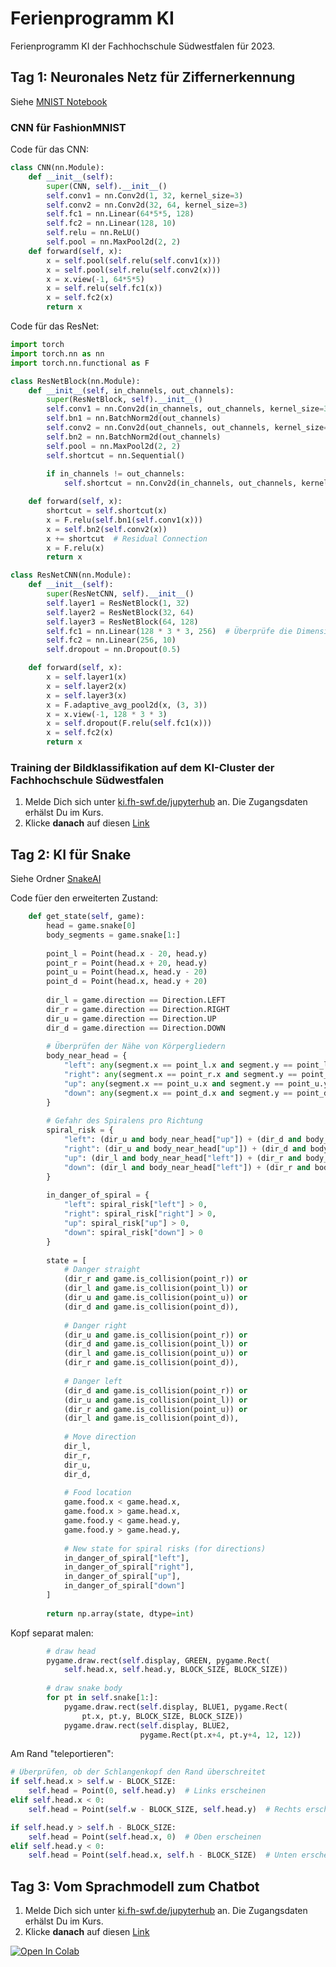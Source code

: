 # Ferienprogramm KI

Ferienprogramm KI der Fachhochschule Südwestfalen für 2023.

## Tag 1: Neuronales Netz für Ziffernerkennung
Siehe [MNIST Notebook](Bildklassifikation/MNIST.ipynb)

### CNN für FashionMNIST
Code für das CNN:

```Python
class CNN(nn.Module):
    def __init__(self):
        super(CNN, self).__init__()
        self.conv1 = nn.Conv2d(1, 32, kernel_size=3)
        self.conv2 = nn.Conv2d(32, 64, kernel_size=3)
        self.fc1 = nn.Linear(64*5*5, 128)
        self.fc2 = nn.Linear(128, 10)
        self.relu = nn.ReLU()
        self.pool = nn.MaxPool2d(2, 2)
    def forward(self, x):
        x = self.pool(self.relu(self.conv1(x)))
        x = self.pool(self.relu(self.conv2(x)))
        x = x.view(-1, 64*5*5)
        x = self.relu(self.fc1(x))
        x = self.fc2(x)
        return x
```

Code für das ResNet:

```Python
import torch
import torch.nn as nn
import torch.nn.functional as F

class ResNetBlock(nn.Module):
    def __init__(self, in_channels, out_channels):
        super(ResNetBlock, self).__init__()
        self.conv1 = nn.Conv2d(in_channels, out_channels, kernel_size=3, padding=1)
        self.bn1 = nn.BatchNorm2d(out_channels)
        self.conv2 = nn.Conv2d(out_channels, out_channels, kernel_size=3, padding=1)
        self.bn2 = nn.BatchNorm2d(out_channels)
        self.pool = nn.MaxPool2d(2, 2)
        self.shortcut = nn.Sequential()
        
        if in_channels != out_channels:
            self.shortcut = nn.Conv2d(in_channels, out_channels, kernel_size=1)

    def forward(self, x):
        shortcut = self.shortcut(x)
        x = F.relu(self.bn1(self.conv1(x)))
        x = self.bn2(self.conv2(x))
        x += shortcut  # Residual Connection
        x = F.relu(x)
        return x

class ResNetCNN(nn.Module):
    def __init__(self):
        super(ResNetCNN, self).__init__()
        self.layer1 = ResNetBlock(1, 32)
        self.layer2 = ResNetBlock(32, 64)
        self.layer3 = ResNetBlock(64, 128)
        self.fc1 = nn.Linear(128 * 3 * 3, 256)  # Überprüfe die Dimensionen
        self.fc2 = nn.Linear(256, 10)
        self.dropout = nn.Dropout(0.5)

    def forward(self, x):
        x = self.layer1(x)
        x = self.layer2(x)
        x = self.layer3(x)
        x = F.adaptive_avg_pool2d(x, (3, 3))
        x = x.view(-1, 128 * 3 * 3)
        x = self.dropout(F.relu(self.fc1(x)))
        x = self.fc2(x)
        return x
```

### Training der Bildklassifikation auf dem KI-Cluster der Fachhochschule Südwestfalen

1. Melde Dich sich unter [ki.fh-swf.de/jupyterhub](https://login.ki.fh-swf.de/new-jupyterhub) an. Die Zugangsdaten erhälst Du im Kurs.
2. Klicke **danach** auf diesen [Link](https://login.ki.fh-swf.de/new-jupyterhub/hub/user-redirect/git-pull?repo=https%3A%2F%2Fgithub.com%2Ffhswf%2FFerienkursKI.git&urlpath=lab%2Ftree%2FFerienkursKI.git%2FBildklassifikation%2FMNIST.ipynb&branch=main)


## Tag 2: KI für Snake
Siehe Ordner [SnakeAI](SnakeAI)

Code füer den erweiterten Zustand:

```Python
    def get_state(self, game):
        head = game.snake[0]
        body_segments = game.snake[1:]
    
        point_l = Point(head.x - 20, head.y)
        point_r = Point(head.x + 20, head.y)
        point_u = Point(head.x, head.y - 20)
        point_d = Point(head.x, head.y + 20)
        
        dir_l = game.direction == Direction.LEFT
        dir_r = game.direction == Direction.RIGHT
        dir_u = game.direction == Direction.UP
        dir_d = game.direction == Direction.DOWN
    
        # Überprüfen der Nähe von Körpergliedern
        body_near_head = {
            "left": any(segment.x == point_l.x and segment.y == point_l.y for segment in body_segments),
            "right": any(segment.x == point_r.x and segment.y == point_r.y for segment in body_segments),
            "up": any(segment.x == point_u.x and segment.y == point_u.y for segment in body_segments),
            "down": any(segment.x == point_d.x and segment.y == point_d.y for segment in body_segments),
        }
    
        # Gefahr des Spiralens pro Richtung
        spiral_risk = {
            "left": (dir_u and body_near_head["up"]) + (dir_d and body_near_head["down"]),
            "right": (dir_u and body_near_head["up"]) + (dir_d and body_near_head["down"]),
            "up": (dir_l and body_near_head["left"]) + (dir_r and body_near_head["right"]),
            "down": (dir_l and body_near_head["left"]) + (dir_r and body_near_head["right"]),
        }
        
        in_danger_of_spiral = {
            "left": spiral_risk["left"] > 0,
            "right": spiral_risk["right"] > 0,
            "up": spiral_risk["up"] > 0,
            "down": spiral_risk["down"] > 0
        }
    
        state = [
            # Danger straight
            (dir_r and game.is_collision(point_r)) or 
            (dir_l and game.is_collision(point_l)) or 
            (dir_u and game.is_collision(point_u)) or 
            (dir_d and game.is_collision(point_d)),
    
            # Danger right
            (dir_u and game.is_collision(point_r)) or 
            (dir_d and game.is_collision(point_l)) or 
            (dir_l and game.is_collision(point_u)) or 
            (dir_r and game.is_collision(point_d)),
    
            # Danger left
            (dir_d and game.is_collision(point_r)) or 
            (dir_u and game.is_collision(point_l)) or 
            (dir_r and game.is_collision(point_u)) or 
            (dir_l and game.is_collision(point_d)),
            
            # Move direction
            dir_l,
            dir_r,
            dir_u,
            dir_d,
            
            # Food location 
            game.food.x < game.head.x,
            game.food.x > game.head.x,
            game.food.y < game.head.y,
            game.food.y > game.head.y,
            
            # New state for spiral risks (for directions)
            in_danger_of_spiral["left"],
            in_danger_of_spiral["right"],
            in_danger_of_spiral["up"],
            in_danger_of_spiral["down"]
        ]
    
        return np.array(state, dtype=int)
```

Kopf separat malen:

```Python
        # draw head
        pygame.draw.rect(self.display, GREEN, pygame.Rect(
            self.head.x, self.head.y, BLOCK_SIZE, BLOCK_SIZE))
        
        # draw snake body
        for pt in self.snake[1:]:
            pygame.draw.rect(self.display, BLUE1, pygame.Rect(
                pt.x, pt.y, BLOCK_SIZE, BLOCK_SIZE))
            pygame.draw.rect(self.display, BLUE2,
                             pygame.Rect(pt.x+4, pt.y+4, 12, 12))
```

Am Rand "teleportieren":

```Python
# Überprüfen, ob der Schlangenkopf den Rand überschreitet
if self.head.x > self.w - BLOCK_SIZE:
    self.head = Point(0, self.head.y)  # Links erscheinen
elif self.head.x < 0:
    self.head = Point(self.w - BLOCK_SIZE, self.head.y)  # Rechts erscheinen

if self.head.y > self.h - BLOCK_SIZE:
    self.head = Point(self.head.x, 0)  # Oben erscheinen
elif self.head.y < 0:
    self.head = Point(self.head.x, self.h - BLOCK_SIZE)  # Unten erscheinen
```


## Tag 3: Vom Sprachmodell zum Chatbot

1. Melde Dich sich unter [ki.fh-swf.de/jupyterhub](https://login.ki.fh-swf.de/new-jupyterhub) an. Die Zugangsdaten erhälst Du im Kurs.
2. Klicke **danach** auf diesen [Link](https://login.ki.fh-swf.de/new-jupyterhub/hub/user-redirect/git-pull?repo=https%3A%2F%2Fgithub.com%2Ffhswf%2FFerienkursKI.git&urlpath=lab%2Ftree%2FFerienkursKI.git%2F%2Findex.ipynb&branch=main)







[![Open In Colab](https://colab.research.google.com/assets/colab-badge.svg)](https://colab.research.google.com/github/fhswf/FerienkursKI/blob/main/Bildklassifikation/MNIST.ipynb)
